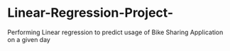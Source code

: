 # Linear-Regression-Project-
Performing Linear regression to predict usage of Bike Sharing Application on a given day
